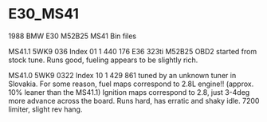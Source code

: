 # E30_MS41
1988 BMW E30 M52B25 MS41 Bin files

MS41.1 5WK9 036 Index 01      1 440 176     E36 323ti M52B25 OBD2 started from stock tune.
                                            Runs good, fueling appears to be slightly rich.

MS41.0 5WK9 0322 Index 10     1 429 861     tuned by an unknown tuner in Slovakia.
                                            For some reason, fuel maps correspond to 2.8L engine!! (approx. 10% leaner than the MS41.1)
                                            Ignition maps correspond to 2.8, just 3-4deg more advance across the board.
                                            Runs hard, has erratic and shaky idle. 7200 limiter, slight rev hang.
